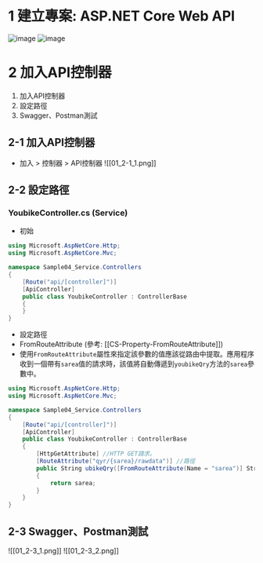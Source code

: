 # 1 建立專案: ASP.NET Core Web API
![image](01_1_1.png)
![image](https://github.com/Riley-Shu/WebForSearchingYoubike/blob/master/Note/image/01_1_1.png)
# 2 加入API控制器
1. 加入API控制器
2. 設定路徑
3. Swagger、Postman測試
## 2-1 加入API控制器
- 加入 > 控制器 > API控制器
![[01_2-1_1.png]]
## 2-2 設定路徑
### YoubikeController.cs (Service)
- 初始
```cs
using Microsoft.AspNetCore.Http;
using Microsoft.AspNetCore.Mvc;

namespace Sample04_Service.Controllers
{
    [Route("api/[controller]")]
    [ApiController]
    public class YoubikeController : ControllerBase
    {
    }
}
```
- 設定路徑
- FromRouteAttribute (參考: [[CS-Property-FromRouteAttribute]])
- 使用`FromRouteAttribute`屬性來指定該參數的值應該從路由中提取。應用程序收到一個帶有`sarea`值的請求時，該值將自動傳遞到`youbikeQry`方法的`sarea`參數中。

```cs
using Microsoft.AspNetCore.Http;
using Microsoft.AspNetCore.Mvc;

namespace Sample04_Service.Controllers
{
    [Route("api/[controller]")]
    [ApiController]
    public class YoubikeController : ControllerBase
    {
        [HttpGetAttribute] //HTTP GET請求。
        [RouteAttribute("qyr/{sarea}/rawdata")] //路徑
        public String ubikeQry([FromRouteAttribute(Name = "sarea")] String sarea)
        {
            return sarea;
        }
    }
}
```
## 2-3 Swagger、Postman測試
![[01_2-3_1.png]]
![[01_2-3_2.png]]
